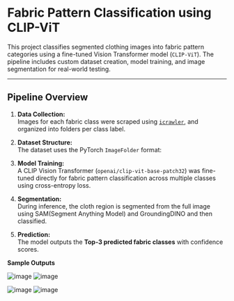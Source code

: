 # Fabric Pattern Classification using CLIP-ViT

This project classifies segmented clothing images into fabric pattern categories using a fine-tuned Vision Transformer model (`CLIP-ViT`). The pipeline includes custom dataset creation, model training, and image segmentation for real-world testing.

---

## Pipeline Overview

1. **Data Collection:**  
   Images for each fabric class were scraped using [`icrawler`](https://github.com/hellock/icrawler), and organized into folders per class label.

2. **Dataset Structure:**  
   The dataset uses the PyTorch `ImageFolder` format:

3. **Model Training:**  
A CLIP Vision Transformer (`openai/clip-vit-base-patch32`) was fine-tuned directly for fabric pattern classification across multiple classes using cross-entropy loss.

4. **Segmentation:**  
During inference, the cloth region is segmented from the full image using SAM(Segment Anything Model) and GroundingDINO and then classified.

5. **Prediction:**  
The model outputs the **Top-3 predicted fabric classes** with confidence scores.

**Sample Outputs**

![image](https://github.com/user-attachments/assets/9836531f-78af-440e-b535-a717bbbbbea4)
![image](https://github.com/user-attachments/assets/16805d5a-2e5c-4701-a454-d254ae11b67f)

![image](https://github.com/user-attachments/assets/6b08f245-3196-456c-8d32-b2762684616e)
![image](https://github.com/user-attachments/assets/ed37ebdc-f0a2-4f9f-a505-2d17addbafdf)




